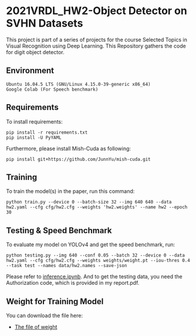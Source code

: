 # 2021VRDL_HW2-Object Detector on SVHN Datasets

This project is part of a series of projects for the course Selected Topics in Visual Recognition using Deep Learning. This Repository gathers the code for digit object detector.

## Environment
```
Ubuntu 16.04.5 LTS (GNU/Linux 4.15.0-39-generic x86_64)
Google Colab (For Speech benchmark)
```

## Requirements

To install requirements:
```
pip install -r requirements.txt
pip install -U PyYAML
```

Furthermore, please install Mish-Cuda as following:
```
pip install git+https://github.com/JunnYu/mish-cuda.git
```

## Training

To train the model(s) in the paper, run this command:
```
python train.py --device 0 --batch-size 32 --img 640 640 --data hw2.yaml --cfg cfg/hw2.cfg --weights 'hw2.weights' --name hw2 --epoch 30 
```

## Testing & Speed Benchmark

To evaluate my model on YOLOv4 and get the speed benchmark, run:
```
python testing.py --img 640 --conf 0.05 --batch 32 --device 0 --data hw2.yaml --cfg cfg/hw2.cfg --weights weights/weight.pt --iou-thres 0.4  --task test --names data/hw2.names --save-json
```

Please refer to [inference.ipynb](https://github.com/open-mmlab/mmdetection). And to get the testing data, you need the Authorization code, which is provided in my report.pdf.

## Weight for Training Model

You can download the file here:

- [The file of weight](https://drive.google.com/file/d/1dZdWxhHfwOKiUvjTGz1nA1JIVhhIULB6/view?usp=sharing)
